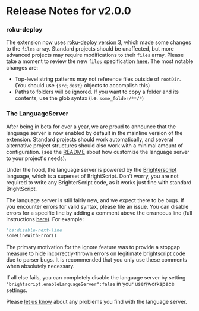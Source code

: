 # Release Notes for v2.0.0

### roku-deploy
The extension now uses [roku-deploy version 3](https://www.npmjs.com/package/roku-deploy/v/3.0.0), which made some changes to the `files` array. Standard projects should be unaffected, but more advanced projects may require modifications to their `files` array. Please take a moment to review the new `files` specification [here](https://github.com/rokucommunity/roku-deploy#files-array). The most notable changes are:
- Top-level string patterns may not reference files outside of `rootDir`. (You should use `{src;dest}` objects to accomplish this)
- Paths to folders will be ignored. If you want to copy a folder and its contents, use the glob syntax (i.e. `some_folder/**/*`)

### The LanguageServer
After being in beta for over a year, we are proud to announce that the language server is now enabled by default in the mainline version of the extension. Standard projects should work automatically, and several alternative project structures should also work with a minimal amount of configuration. (see the [README](README.md#language-features) about how customize the language server to your project's needs).

Under the hood, the language server is powered by the [Brighterscript](https://github.com/rokucommunity/brighterscript) language, which is a superset of BrightScript. Don't worry, you are not required to write any BrighterScript code, as it works just fine with standard BrightScript.

The language server is still fairly new, and we expect there to be bugs. If you encounter errors for valid syntax, please file an issue. You can disable errors for a specific line by adding a comment above the erraneous line (full instructions [here](https://github.com/rokucommunity/brighterscript#ignore-errors-and-warnings-on-a-per-line-basis)). For example:

```vb
'bs:disable-next-line
someLineWithError()
```
The primary motivation for the ignore feature was to provide a stopgap measure to hide incorrectly-thrown errors on legitimate brightscript code due to parser bugs. It is recommended that you only use these comments when absolutely necessary.

If all else fails, you can completely disable the language server by setting `"brightscript.enableLanguageServer":false` in your user/workspace settings.


Please [let us know](https://github.com/rokucommunity/vscode-brightscript-language/issues/new) about any problems you find with the language server.
